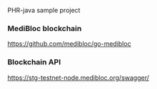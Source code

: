 PHR-java sample project

### MediBloc blockchain
https://github.com/medibloc/go-medibloc

### Blockchain API
https://stg-testnet-node.medibloc.org/swagger/
